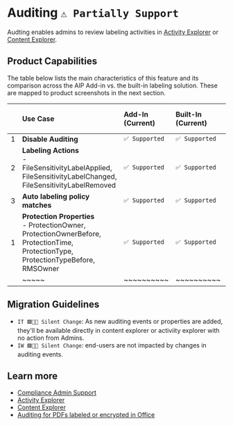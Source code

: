 # Auditing `⚠️ Partially Support` 

Audting enables admins to review labeling activities in [Activity Explorer](https://learn.microsoft.com/en-us/microsoft-365/compliance/data-classification-activity-explorer) or [Content Explorer](https://learn.microsoft.com/en-us/microsoft-365/compliance/data-classification-content-explorer).

## Product Capabilities
The table below lists the main characteristics of this feature and its comparison across the AIP Add-in vs. the built-in labeling solution. These are mapped to product screenshots in the next section.


|  | Use Case            | Add-In<br>(Current)| Built-In<br>(Current) | Built-In<br>(Coming Soon)|
| :----                  | :---- | :---- | :---- | :---- |
| 1 | **Disable Auditing** | `✅ Supported`  |  `✅ Supported`  | `✅ Supported`  |
| 2 | **Labeling Actions** <br>- FileSensitivityLabelApplied, FileSensitivityLabelChanged, FileSensitivityLabelRemoved | `✅ Supported`  |  `✅ Supported`  | `✅ Supported`  |
| 3 | **Auto labeling policy matches**| `✅ Supported`  |  `✅ Supported`  | `✅ Supported`  |
| 1 | **Protection Properties** <br>- ProtectionOwner, ProtectionOwnerBefore, ProtectionTime, ProtectionType, ProtectionTypeBefore, RMSOwner | `✅ Supported`  |  `✅ Supported`  | `🔷 In Development`  |
|  | ~~~~~ | ~~~~~~~~~~ | ~~~~~~~~~~ | ~~~~~~~~~~ |

## Migration Guidelines
- `IT 🟩🔲🔲 Silent Change`: As new auditing events or properties are added, they'll be available directly in content explorer or activiity explorer with no action from Admins.
- `IW 🟩🔲🔲 Silent Change`: end-users are not impacted by changes in auditing events.


## Learn more
- [Compliance Admin Support](https://learn.microsoft.com/en-us/microsoft-365/compliance/sensitivity-labels-office-apps?view=o365-worldwide#auditing-labeling-activities)
- [Activity Explorer](https://learn.microsoft.com/en-us/microsoft-365/compliance/data-classification-activity-explorer)
- [Content Explorer](https://learn.microsoft.com/en-us/microsoft-365/compliance/data-classification-content-explorer)
- [Auditing for PDFs labeled or encrypted in Office](https://learn.microsoft.com/en-us/microsoft-365/compliance/sensitivity-labels-office-apps?view=o365-worldwide#pdf-support)
